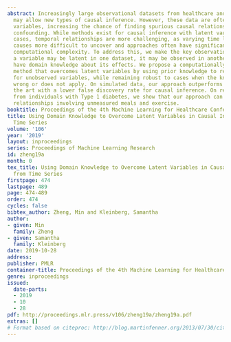 ```yaml
---
abstract: Increasingly large observational datasets from healthcare and social media
  may allow new types of causal inference. However, these data are often missing key
  variables, increasing the chance of finding spurious causal relationships due to
  confounding. While methods exist for causal inference with latent variables in static
  cases, temporal relationships are more challenging, as varying time lags make latent
  causes more difficult to uncover and approaches often have significantly higher
  computational complexity. To address this, we make the key observation that while
  a variable may be latent in one dataset, it may be observed in another, or we may
  have domain knowledge about its effects. We propose a computationally efficient
  method that overcomes latent variables by using prior knowledge to reconstruct data
  for unobserved variables, while remaining robust to cases when the knowledge is
  wrong or does not apply. On simulated data, our approach outperforms the state of
  the art with a lower false discovery rate for causal inference. On real-world data
  from individuals with Type 1 diabetes, we show that our approach can discover causal
  relationships involving unmeasured meals and exercise.
booktitle: Proceedings of the 4th Machine Learning for Healthcare Conference
title: Using Domain Knowledge to Overcome Latent Variables in Causal Inference from
  Time Series
volume: '106'
year: '2019'
layout: inproceedings
series: Proceedings of Machine Learning Research
id: zheng19a
month: 0
tex_title: Using Domain Knowledge to Overcome Latent Variables in Causal Inference
  from Time Series
firstpage: 474
lastpage: 489
page: 474-489
order: 474
cycles: false
bibtex_author: Zheng, Min and Kleinberg, Samantha
author:
- given: Min
  family: Zheng
- given: Samantha
  family: Kleinberg
date: 2019-10-28
address: 
publisher: PMLR
container-title: Proceedings of the 4th Machine Learning for Healthcare Conference
genre: inproceedings
issued:
  date-parts:
  - 2019
  - 10
  - 28
pdf: http://proceedings.mlr.press/v106/zheng19a/zheng19a.pdf
extras: []
# Format based on citeproc: http://blog.martinfenner.org/2013/07/30/citeproc-yaml-for-bibliographies/
---
```

